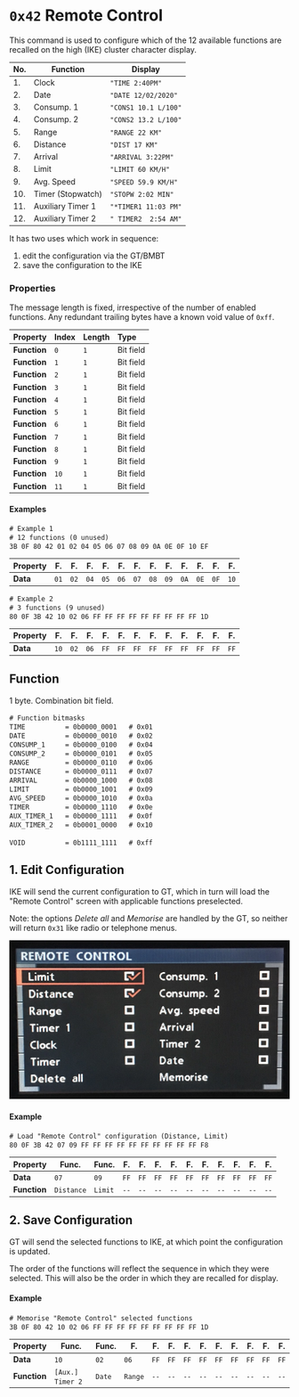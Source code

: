 # `0x42` Remote Control

This command is used to configure which of the 12 available functions are recalled on the high (IKE) cluster character display.

No. | Function          | Display
:---|-------------------|---------------------
1.  | Clock             | `"TIME 2:40PM"`
2.  | Date              | `"DATE 12/02/2020"`
3.  | Consump. 1        | `"CONS1 10.1 L/100"`
4.  | Consump. 2        | `"CONS2 13.2 L/100"`
5.  | Range             | `"RANGE 22 KM"`
6.  | Distance          | `"DIST 17 KM"`
7.  | Arrival           | `"ARRIVAL 3:22PM"`
8.  | Limit             | `"LIMIT 60 KM/H"`
9.  | Avg. Speed        | `"SPEED 59.9 KM/H"`
10. | Timer (Stopwatch) | `"STOPW 2:02 MIN"`
11. | Auxiliary Timer 1 | `"*TIMER1 11:03 PM"`
12. | Auxiliary Timer 2 | `" TIMER2  2:54 AM"`

It has two uses which work in sequence:

1. edit the configuration via the GT/BMBT
2. save the configuration to the IKE

### Properties

The message length is fixed, irrespective of the number of enabled functions. Any redundant trailing bytes have a known void value of `0xff`.

Property|Index|Length|Type
:---|:---|:---|:---
**Function**|`0`|`1`|Bit field
**Function**|`1`|`1`|Bit field
**Function**|`2`|`1`|Bit field
**Function**|`3`|`1`|Bit field
**Function**|`4`|`1`|Bit field
**Function**|`5`|`1`|Bit field
**Function**|`6`|`1`|Bit field
**Function**|`7`|`1`|Bit field
**Function**|`8`|`1`|Bit field
**Function**|`9`|`1`|Bit field
**Function**|`10`|`1`|Bit field
**Function**|`11`|`1`|Bit field

#### Examples

    # Example 1 
    # 12 functions (0 unused)
    3B 0F 80 42 01 02 04 05 06 07 08 09 0A 0E 0F 10 EF

Property|F.|F.|F.|F.|F.|F.|F.|F.|F.|F.|F.|F.
---|---|---|---|---|---|---|---|---|---|---|---|---
**Data**|`01`|`02`|`04`|`05`|`06`|`07`|`08`|`09`|`0A`|`0E`|`0F`|`10`

    # Example 2
    # 3 functions (9 unused)
    80 0F 3B 42 10 02 06 FF FF FF FF FF FF FF FF FF 1D

Property|F.|F.|F.|F.|F.|F.|F.|F.|F.|F.|F.|F.
---|---|---|---|---|---|---|---|---|---|---|---|---
**Data**|`10`|`02`|`06`|`FF`|`FF`|`FF`|`FF`|`FF`|`FF`|`FF`|`FF`|`FF`

## Function

1 byte. Combination bit field.
    
    # Function bitmasks
    TIME          = 0b0000_0001   # 0x01
    DATE          = 0b0000_0010   # 0x02
    CONSUMP_1     = 0b0000_0100   # 0x04
    CONSUMP_2     = 0b0000_0101   # 0x05
    RANGE         = 0b0000_0110   # 0x06
    DISTANCE      = 0b0000_0111   # 0x07
    ARRIVAL       = 0b0000_1000   # 0x08
    LIMIT         = 0b0000_1001   # 0x09
    AVG_SPEED     = 0b0000_1010   # 0x0a
    TIMER         = 0b0000_1110   # 0x0e
    AUX_TIMER_1   = 0b0000_1111   # 0x0f
    AUX_TIMER_2   = 0b0001_0000   # 0x10
    
    VOID          = 0b1111_1111   # 0xff

## 1. Edit Configuration

IKE will send the current configuration to GT, which in turn will load the "Remote Control" screen with applicable functions preselected.

Note: the options *Delete all* and *Memorise* are handled by the GT, so neither will return `0x31` like radio or telephone menus. 

![Remote Control Programming](prog/prog.jpg)

#### Example

    # Load "Remote Control" configuration (Distance, Limit)
    80 0F 3B 42 07 09 FF FF FF FF FF FF FF FF FF FF F8

Property|Func.|Func.|F.|F.|F.|F.|F.|F.|F.|F.|F.|F.
---|---|---|---|---|---|---|---|---|---|---|---|---
**Data**|`07`|`09`|`FF`|`FF`|`FF`|`FF`|`FF`|`FF`|`FF`|`FF`|`FF`|`FF`
**Function**|`Distance`|`Limit`|`--`|`--`|`--`|`--`|`--`|`--`|`--`|`--`|`--`|`--`

## 2. Save Configuration

GT will send the selected functions to IKE, at which point the configuration is updated. 

The order of the functions will reflect the sequence in which they were selected. This will also be the order in which they are recalled for display.

#### Example

    # Memorise "Remote Control" selected functions
    3B 0F 80 42 10 02 06 FF FF FF FF FF FF FF FF FF 1D

Property|Func.|Func.|F.|F.|F.|F.|F.|F.|F.|F.|F.|F.
---|---|---|---|---|---|---|---|---|---|---|---|---
**Data**|`10`|`02`|`06`|`FF`|`FF`|`FF`|`FF`|`FF`|`FF`|`FF`|`FF`|`FF`
**Function**|`[Aux.] Timer 2`|`Date`|`Range`|`--`|`--`|`--`|`--`|`--`|`--`|`--`|`--`|`--`